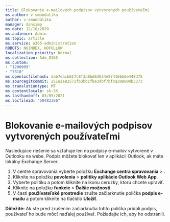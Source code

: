 ```yaml
---
title: Blokovanie e-mailových podpisov vytvorených používateľmi
ms.author: v-smandalika
author: v-smandalika
manager: dansimp
ms.date: 12/18/2020
ms.audience: Admin
ms.topic: article
ms.service: o365-administration
ROBOTS: NOINDEX, NOFOLLOW
localization_priority: Normal
ms.collection: Adm_O365
ms.custom:
- "1200009"
- "7310"
ms.openlocfilehash: dab7eacb617c8f3a8bd63634e974166b6e448d75
ms.sourcegitcommit: 251e2e82571fb3bb1fbe3dbf7bfca30e004b3373
ms.translationtype: MT
ms.contentlocale: sk-SK
ms.lasthandoff: 03/05/2021
ms.locfileid: "50483366"
---
```

# <a name="block-user-made-email-signatures"></a>Blokovanie e-mailových podpisov vytvorených používateľmi

Nasledujúce riešenie sa vzťahuje len na podpisy e-mailov vytvorené v Outlooku na webe. Podpis môžete blokovať len v aplikácii Outlook, ak máte lokálny Exchange Server.

1. V centre spravovania vyberte položku **Exchange centra spravovania**  >  .
2. Kliknite na položku **povolenia**  >  **politiky aplikácie Outlook Web App**.
3. Vyberte politiku a potom kliknite na ikonu ceruzky, ktorú chcete upraviť.
4. Kliknite na položku **funkcie**  >  **Ďalšie možnosti**.
5. V časti **používateľské prostredie** zrušte začiarknutie políčka **podpis e-mailu** a potom kliknite na tlačidlo **Uložiť**.

**Dôležité:** Ak ste pred zrušením začiarknutia tohto políčka pridali podpis, používateľ ho bude môcť naďalej používať. Požiadajte ich, aby ho odstránili.
